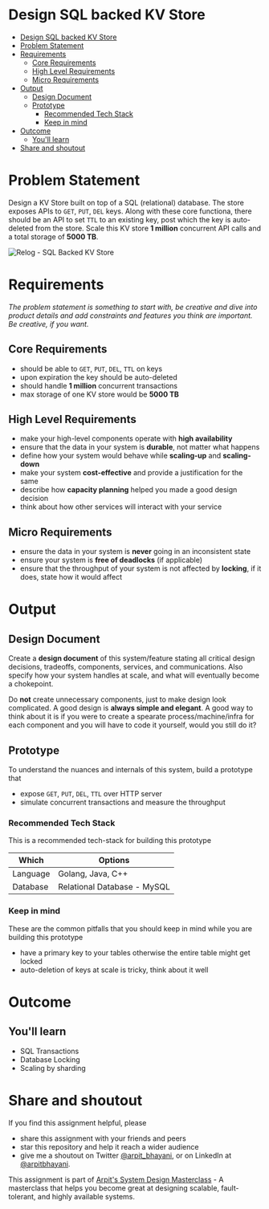 Design SQL backed KV Store
===

<!--ts-->
* [Design SQL backed KV Store](#design-sql-backed-kv-store)
* [Problem Statement](#problem-statement)
* [Requirements](#requirements)
   * [Core Requirements](#core-requirements)
   * [High Level Requirements](#high-level-requirements)
   * [Micro Requirements](#micro-requirements)
* [Output](#output)
   * [Design Document](#design-document)
   * [Prototype](#prototype)
      * [Recommended Tech Stack](#recommended-tech-stack)
      * [Keep in mind](#keep-in-mind)
* [Outcome](#outcome)
   * [You'll learn](#youll-learn)
* [Share and shoutout](#share-and-shoutout)
<!--te-->

# Problem Statement

Design a KV Store built on top of a SQL (relational) database. The store exposes APIs to `GET`, `PUT`, `DEL` keys. Along with these core functiona, there should be an API to set `TTL` to an existing key, post which the key is auto-deleted from the store. Scale this KV store **1 million** concurrent API calls and a total storage of **5000 TB**.

![Relog - SQL Backed KV Store](https://user-images.githubusercontent.com/4745789/138806145-0ad10712-26c4-4c21-aeed-eb2f28157959.png)

# Requirements

<!--rs-->
*The problem statement is something to start with, be creative and dive into product details and add constraints and features you think are important. Be creative, if you want.*
<!--re-->

## Core Requirements

 - should be able to `GET`, `PUT`, `DEL`, `TTL` on keys
 - upon expiration the key should be auto-deleted
 - should handle **1 million** concurrent transactions
 - max storage of one KV store would be **5000 TB**

##  High Level Requirements
<!--hs-->
- make your high-level components operate with **high availability**
 - ensure that the data in your system is **durable**, not matter what happens
 - define how your system would behave while **scaling-up** and **scaling-down**
 - make your system **cost-effective** and provide a justification for the same
 - describe how **capacity planning** helped you made a good design decision 
 - think about how other services will interact with your service
<!--he-->

##  Micro Requirements
<!--ms-->
- ensure the data in your system is **never** going in an inconsistent state
 - ensure your system is **free of deadlocks** (if applicable)
 - ensure that the throughput of your system is not affected by **locking**, if it does, state how it would affect
<!--me-->

# Output

## Design Document
<!--ds-->
Create a **design document** of this system/feature stating all critical design decisions, tradeoffs, components, services, and communications. Also specify how your system handles at scale, and what will eventually become a chokepoint.

Do **not** create unnecessary components, just to make design look complicated. A good design is **always simple and elegant**. A good way to think about it is if you were to create a spearate process/machine/infra for each component and you will have to code it yourself, would you still do it?
<!--de-->

## Prototype

To understand the nuances and internals of this system, build a prototype that

- expose `GET`, `PUT`, `DEL`, `TTL` over HTTP server
- simulate concurrent transactions and measure the throughput

###  Recommended Tech Stack

This is a recommended tech-stack for building this prototype

|Which|Options|
|-----|-----|
|Language|Golang, Java, C++|
|Database|Relational Database - MySQL|

###  Keep in mind

These are the common pitfalls that you should keep in mind while you are building this prototype

- have a primary key to your tables otherwise the entire table might get locked
- auto-deletion of keys at scale is tricky, think about it well

# Outcome

##  You'll learn

- SQL Transactions
- Database Locking
- Scaling by sharding

<!--fs-->
#  Share and shoutout

If you find this assignment helpful, please
 - share this assignment with your friends and peers
 - star this repository and help it reach a wider audience
 - give me a shoutout on Twitter [@arpit_bhayani](https://twitter.com/@arpit_bhayani), or on LinkedIn at [@arpitbhayani](https://www.linkedin.com/in/arpitbhayani/).

This assignment is part of [Arpit's System Design Masterclass](https://arpitbhayani.me/masterclass) - A masterclass that helps you become great at designing scalable, fault-tolerant, and highly available systems.
<!--fe-->